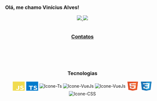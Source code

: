 ### Olá, me chamo Vinícius Alves!

<div align="center">
  <a href="https://github.com/vinialves34">
  <img height="180em" src="https://github-readme-stats.vercel.app/api?username=vinialves34&show_icons=true&theme=onedark&include_all_commits=true&count_private=true"/>
  <img height="180em" src="https://github-readme-stats.vercel.app/api/top-langs/?username=vinialves34&layout=compact&langs_count=7&theme=onedark"/>
</div>
<br>

<div align="center">
  <h3>Contatos<h3>
  <a href="https://www.linkedin.com/in/vin%C3%ADcius-alves-275688149/">
    <img align="center" alt="" src="https://img.shields.io/badge/LinkedIn-0077B5?style=for-the-badge&logo=linkedin&logoColor=white">
  </a>
</div>
<br>

<div align="center">
  <h3>Tecnologias</h3>
  <img align="center" title="JavaScript" alt="Icone-Js" height="30" width="40" src="https://raw.githubusercontent.com/devicons/devicon/master/icons/javascript/javascript-plain.svg">
  <img align="center" title="TypeScript" alt="Icone-Ts" height="30" width="40" src="https://raw.githubusercontent.com/devicons/devicon/master/icons/typescript/typescript-plain.svg">
  <img align="center" title="NodeJs" alt="Icone-Ts" height="30" width="40" src="https://cdn.jsdelivr.net/gh/devicons/devicon/icons/nodejs/nodejs-original.svg" />
  <img align="center" title="PHP" alt="Icone-VueJs" height="30" width="40" src="https://cdn.jsdelivr.net/gh/devicons/devicon/icons/php/php-plain.svg" />
  <img align="center" title="VueJs" alt="Icone-VueJs" height="30" width="40" src="https://cdn.jsdelivr.net/gh/devicons/devicon/icons/vuejs/vuejs-original-wordmark.svg" />
  <img align="center" title="HTML" alt="Icone-HTML" height="30" width="40" src="https://raw.githubusercontent.com/devicons/devicon/master/icons/html5/html5-original.svg">
  <img align="center" title="CSS" alt="Icone-CSS" height="30" width="40" src="https://raw.githubusercontent.com/devicons/devicon/master/icons/css3/css3-original.svg">
  <img align="center" title="Docker" alt="Icone-CSS" height="30" width="40" src="https://cdn.jsdelivr.net/gh/devicons/devicon/icons/docker/docker-original-wordmark.svg" />
</div>
